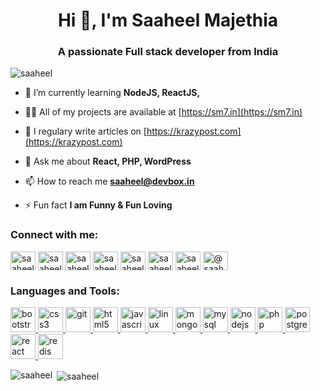 <h1 align="center">Hi 👋, I'm Saaheel Majethia</h1>
<h3 align="center">A passionate Full stack developer from India</h3>

<p align="left"> <img src="https://komarev.com/ghpvc/?username=saaheel" alt="saaheel" /> </p>

- 🌱 I’m currently learning **NodeJS, ReactJS,**

- 👨‍💻 All of my projects are available at [https://sm7.in](https://sm7.in)

- 📝 I regulary write articles on [https://krazypost.com](https://krazypost.com)

- 💬 Ask me about **React, PHP, WordPress**

- 📫 How to reach me **saaheel@devbox.in**

- ⚡ Fun fact **I am Funny & Fun Loving**

<p align="left">
<h3 align="left">Connect with me:</h3>
<a href="https://codepen.io/saaheel" target="blank"><img align="center" src="https://cdn.jsdelivr.net/npm/simple-icons@3.0.1/icons/codepen.svg" alt="saaheel" height="30" width="40" /></a>
<a href="https://dev.to/saaheel" target="blank"><img align="center" src="https://cdn.jsdelivr.net/npm/simple-icons@3.0.1/icons/dev-dot-to.svg" alt="saaheel" height="30" width="40" /></a>
<a href="https://twitter.com/saaheelm" target="blank"><img align="center" src="https://cdn.jsdelivr.net/npm/simple-icons@3.0.1/icons/twitter.svg" alt="saaheelm" height="30" width="40" /></a>
<a href="https://linkedin.com/in/saaheel" target="blank"><img align="center" src="https://cdn.jsdelivr.net/npm/simple-icons@3.0.1/icons/linkedin.svg" alt="saaheel" height="30" width="40" /></a>
<a href="https://codesandbox.com/saaheel" target="blank"><img align="center" src="https://cdn.jsdelivr.net/npm/simple-icons@3.0.1/icons/codesandbox.svg" alt="saaheel" height="30" width="40" /></a>
<a href="https://www.codechef.com/users/saaheel" target="blank"><img align="center" src="https://cdn.jsdelivr.net/npm/simple-icons@3.1.0/icons/codechef.svg" alt="saaheel" height="30" width="40" /></a>
<a href="https://www.hackerrank.com/saaheel" target="blank"><img align="center" src="https://cdn.jsdelivr.net/npm/simple-icons@3.0.1/icons/hackerrank.svg" alt="saaheel" height="30" width="40" /></a>
<a href="https://www.hackerearth.com/@saaheel" target="blank"><img align="center" src="https://cdn.jsdelivr.net/npm/simple-icons@3.0.1/icons/hackerearth.svg" alt="@saaheel" height="30" width="40" /></a>
</p>

<h3 align="left">Languages and Tools:</h3>
<p align="left"> <a href="https://getbootstrap.com" target="_blank"> <img src="https://devicons.github.io/devicon/devicon.git/icons/bootstrap/bootstrap-plain.svg" alt="bootstrap" width="40" height="40"/> </a> <a href="https://www.w3schools.com/css/" target="_blank"> <img src="https://devicons.github.io/devicon/devicon.git/icons/css3/css3-original-wordmark.svg" alt="css3" width="40" height="40"/> </a> <a href="https://git-scm.com/" target="_blank"> <img src="https://www.vectorlogo.zone/logos/git-scm/git-scm-icon.svg" alt="git" width="40" height="40"/> </a> <a href="https://www.w3.org/html/" target="_blank"> <img src="https://devicons.github.io/devicon/devicon.git/icons/html5/html5-original-wordmark.svg" alt="html5" width="40" height="40"/> </a> <a href="https://developer.mozilla.org/en-US/docs/Web/JavaScript" target="_blank"> <img src="https://devicons.github.io/devicon/devicon.git/icons/javascript/javascript-original.svg" alt="javascript" width="40" height="40"/> </a> <a href="https://www.linux.org/" target="_blank"> <img src="https://devicons.github.io/devicon/devicon.git/icons/linux/linux-original.svg" alt="linux" width="40" height="40"/> </a> <a href="https://www.mongodb.com/" target="_blank"> <img src="https://devicons.github.io/devicon/devicon.git/icons/mongodb/mongodb-original-wordmark.svg" alt="mongodb" width="40" height="40"/> </a> <a href="https://www.mysql.com/" target="_blank"> <img src="https://devicons.github.io/devicon/devicon.git/icons/mysql/mysql-original-wordmark.svg" alt="mysql" width="40" height="40"/> </a> <a href="https://nodejs.org" target="_blank"> <img src="https://devicons.github.io/devicon/devicon.git/icons/nodejs/nodejs-original-wordmark.svg" alt="nodejs" width="40" height="40"/> </a> <a href="https://www.php.net" target="_blank"> <img src="https://devicons.github.io/devicon/devicon.git/icons/php/php-original.svg" alt="php" width="40" height="40"/> </a> <a href="https://www.postgresql.org" target="_blank"> <img src="https://devicons.github.io/devicon/devicon.git/icons/postgresql/postgresql-original-wordmark.svg" alt="postgresql" width="40" height="40"/> </a> <a href="https://reactjs.org/" target="_blank"> <img src="https://devicons.github.io/devicon/devicon.git/icons/react/react-original-wordmark.svg" alt="react" width="40" height="40"/> </a> <a href="https://redis.io" target="_blank"> <img src="https://devicons.github.io/devicon/devicon.git/icons/redis/redis-original-wordmark.svg" alt="redis" width="40" height="40"/> </a> </p>

<p><img align="left" src="https://github-readme-stats.vercel.app/api/top-langs/?username=saaheel&layout=compact" alt="saaheel" /></p>

<p>&nbsp;<img align="center" src="https://github-readme-stats.vercel.app/api?username=saaheel&show_icons=true" alt="saaheel" /></p>
